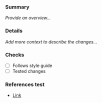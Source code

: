 ### Summary
_Provide an overview..._

### Details
_Add more context to describe the changes..._

### Checks
- [ ] Follows style guide
- [ ] Tested changes

### References test
- [Link](https://example.com)
